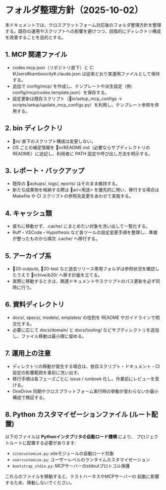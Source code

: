 # フォルダ整理方針（2025-10-02）

本ドキュメントでは、クロスプラットフォーム対応後のフォルダ整理方針を整理する。既存の運用やスクリプトへの影響を避けつつ、段階的にディレクトリ構成を改善することを目的とする。

## 1. MCP 関連ファイル

- codex.mcp.json（リポジトリ直下）と C:¥Users¥bamboocity¥.claude.json は従来どおり実運用ファイルとして保持する。
- 追加で config/mcp/ を作成し、テンプレートや派生設定（例: config/mcp/codex.template.json）を保存する。
- 設定更新は既存スクリプト（in/setup_mcp_configs → scripts/setup/update_mcp_configs.py）を利用し、テンプレート参照を併用する。

## 2. bin ディレクトリ

- in/ 直下のスクリプト構成は変更しない。
- OS ごとの補足情報を in/README.md（必要ならサブディレクトリの README）に追記し、利用者に PATH 設定や呼び出し方法を明示する。

## 3. レポート・バックアップ

- 既存の ackups/, logs/, eports/ はそのまま維持する。
- 新たな成果物を格納する際は ar/<用途> を優先的に用い、移行する場合は Makefile や CI スクリプトの参照先変更をあわせて実施する。

## 4. キャッシュ類

- 直ちに移動せず、.cache/<tool> にまとめたい対象を洗い出して一覧化する。
- Ruff・VSCode・Hypothesis など各ツールの設定変更手順を整理し、準備が整ったものから順次 .cache/ へ移行する。

## 5. アーカイブ系

- 20-outputs, 20-test など過去リリース専用フォルダは参照状況を確認したうえで rchive/b20/ へ移す計画を立てる。
- 実際に移動するときは、関連ドキュメントやスクリプトのパス更新を必ず同時に行う。

## 6. 資料ディレクトリ

- docs/, specs/, models/, 	emplates/ の役割を README やガイドラインで明文化する。
- 必要に応じて docs/domain/ と docs/tooling/ などサブディレクトリを追加し、ファイル移動は最小限に留める。

## 7. 運用上の注意

- ディレクトリの移動が発生する場合は、依存スクリプト・ドキュメント・CI 設定の影響範囲を事前に洗い出す。
- 移行手順は各フェーズごとに issue / runbook 化し、作業前にレビューを受ける。
- OneDrive 同期やクロスプラットフォーム実行時の挙動が変わらないか最小構成で検証する。

## 8. Python カスタマイゼーションファイル (ルート配置)

以下のファイルは **Pythonインタプリタの自動ロード機構** により、
プロジェクトルートに配置する必要があります:

- `sitecustomize.py`: siteモジュールの自動ロード対象
- `usercustomize.py`: ユーザーレベルのランタイムカスタマイゼーション
- `bootstrap_stdio.py`: MCPサーバーのstdoutプロトコル保護

これらのファイルを移動すると、テストハーネスやMCPサーバーの
起動に影響するため、移動しないでください。
